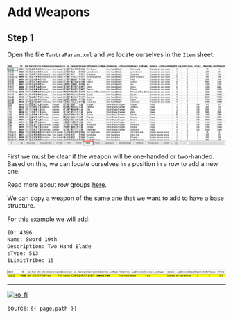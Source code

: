 # Add Weapons

## Step 1

Open the file `TantraParam.xml` and we locate ourselves in the `Item` sheet.

![TantraParam.xml: Open](https://raw.githubusercontent.com/FernandoCalmet/Tantra/master/extras/img/development/items_management/weapon/01.png)

First we must be clear if the weapon will be one-handed or two-handed. Based on this, we can locate ourselves in a position in a row to add a new one.

Read more about row groups [here](https://fernandocalmet.github.io/Tantra/content_development/items_management/).

We can copy a weapon of the same one that we want to add to have a base structure.

For this example we will add:

```note
ID: 4396  
Name: Sword 19th
Description: Two Hand Blade
sType: 513
iLimitTribe: 15
```

![TantraParam.xml: Insert new line](https://raw.githubusercontent.com/FernandoCalmet/Tantra/master/extras/img/development/items_management/weapon/02.png)

---

[![ko-fi](https://www.ko-fi.com/img/githubbutton_sm.svg)](https://ko-fi.com/T6T41JKMI)

source: `{{ page.path }}`
